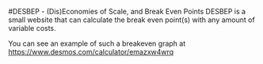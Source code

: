 #DESBEP - (Dis)Economies of Scale, and Break Even Points
DESBEP is a small website that can calculate the break even point(s) with any amount of variable costs.

You can see an example of such a breakeven graph at https://www.desmos.com/calculator/emazxw4wrq
